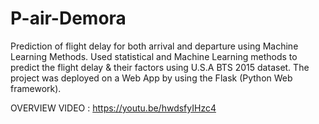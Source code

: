 # P-air-Demora
  Prediction of flight delay for both arrival and departure using Machine Learning Methods.
  Used statistical and Machine Learning methods to predict the flight delay & their factors using U.S.A BTS 2015 dataset.
  The project was deployed on a Web App by using the Flask (Python Web framework).
  
  
  
  
  
  OVERVIEW VIDEO : https://youtu.be/hwdsfyIHzc4 
